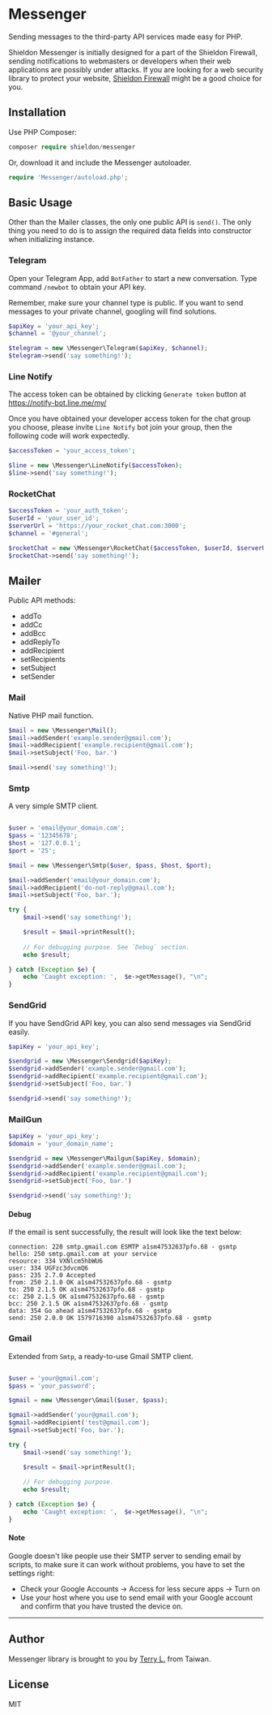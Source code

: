 # Messenger

Sending messages to the third-party API services made easy for PHP.

Shieldon Messenger is initially designed for a part of the Shieldon Firewall, sending notifications to webmasters or developers when their web applications are possibly under attacks. If you are looking for a web security library to protect your website, [Shieldon Firewall](https://github.com/terrylinooo/shieldon) might be a good choice for you.

## Installation

Use PHP Composer:

```php
composer require shieldon/messenger
```

Or, download it and include the Messenger autoloader.
```php
require 'Messenger/autoload.php';
```

## Basic Usage

Other than the Mailer classes, the only one public API is `send()`. The only thing you need to do is to assign the required data fields into constructor when initializing instance.

### Telegram

Open your Telegram App, add `BotFather` to start a new conversation. Type command `/newbot` to obtain your API key.

Remember, make sure your channel type is public. If you want to send messages to your private channel, googling will find solutions.

```php
$apiKey = 'your_api_key';
$channel = '@your_channel';

$telegram = new \Messenger\Telegram($apiKey, $channel);
$telegram->send('say something!');
```

### Line Notify

The access token can be obtained by clicking `Generate token` button at https://notify-bot.line.me/my/

Once you have obtained your developer access token for the chat group you choose, please invite `Line Notify` bot join your group, then the following code will work expectedly.

```php
$accessToken = 'your_access_token';

$line = new \Messenger\LineNotify($accessToken);
$line->send('say something!');
```

### RocketChat

```php
$accessToken = 'your_auth_token';
$userId = 'your_user_id';
$serverUrl = 'https://your_rocket_chat.com:3000';
$channel = '#general';

$rocketChat = new \Messenger\RocketChat($accessToken, $userId, $serverUrl, $channel);
$rocketChat->send('say something!');
```

## Mailer

Public API methods:

- addTo
- addCc
- addBcc
- addReplyTo
- addRecipient
- setRecipients
- setSubject
- setSender

### Mail

Native PHP mail function.

```php
$mail = new \Messenger\Mail();
$mail->addSender('example.sender@gmail.com');
$mail->addRecipient('example.recipient@gmail.com');
$mail->setSubject('Foo, bar.')

$mail->send('say something!');
```

### Smtp

A very simple SMTP client.

```php

$user = 'email@your_domain.com';
$pass = '12345678';
$host = '127.0.0.1';
$port = '25';

$mail = new \Messenger\Smtp($user, $pass, $host, $port);

$mail->addSender('email@your_domain.com');
$mail->addRecipient('do-not-reply@gmail.com');
$mail->setSubject('Foo, bar.');

try {
    $mail->send('say something!');

    $result = $mail->printResult();
    
    // For debugging purpose. See `Debug` section.
    echo $result;

} catch (Exception $e) {
    echo 'Caught exception: ',  $e->getMessage(), "\n";
}

```

### SendGrid

If you have SendGrid API key, you can also send messages via SendGrid easily.

```php
$apiKey = 'your_api_key';

$sendgrid = new \Messenger\Sendgrid($apiKey);
$sendgrid->addSender('example.sender@gmail.com');
$sendgrid->addRecipient('example.recipient@gmail.com');
$sendgrid->setSubject('Foo, bar.')

$sendgrid->send('say something!');
```

### MailGun

```php
$apiKey = 'your_api_key';
$domain = 'your_domain_name';

$sendgrid = new \Messenger\Mailgun($apiKey, $domain);
$sendgrid->addSender('example.sender@gmail.com');
$sendgrid->addRecipient('example.recipient@gmail.com');
$sendgrid->setSubject('Foo, bar.')

$sendgrid->send('say something!');
```

#### Debug

If the email is sent successfully, the result will look like the text below:

```
connection: 220 smtp.gmail.com ESMTP a1sm47532637pfo.68 - gsmtp
hello: 250 smtp.gmail.com at your service
resource: 334 VXNlcm5hbWU6
user: 334 UGFzc3dvcmQ6
pass: 235 2.7.0 Accepted
from: 250 2.1.0 OK a1sm47532637pfo.68 - gsmtp
to: 250 2.1.5 OK a1sm47532637pfo.68 - gsmtp
cc: 250 2.1.5 OK a1sm47532637pfo.68 - gsmtp
bcc: 250 2.1.5 OK a1sm47532637pfo.68 - gsmtp
data: 354 Go ahead a1sm47532637pfo.68 - gsmtp
send: 250 2.0.0 OK 1579716390 a1sm47532637pfo.68 - gsmtp
```

### Gmail

Extended from `Smtp`, a ready-to-use Gmail SMTP client.

```php

$user = 'your@gmail.com';
$pass = 'your_password';

$gmail = new \Messenger\Gmail($user, $pass);

$gmail->addSender('your@gmail.com');
$gmail->addRecipient('test@gmail.com');
$gmail->setSubject('Foo, bar.');

try {
    $mail->send('say something!');

    $result = $mail->printResult();
    
    // For debugging purpose.
    echo $result;

} catch (Exception $e) {
    echo 'Caught exception: ',  $e->getMessage(), "\n";
}
```

#### Note

Google doesn't like people use their SMTP server to sending email by scripts, to make sure it can work without problems, you have to set the settings right:

- Check your Google Accounts -> Access for less secure apps -> Turn on
- Use your host where you use to send email with your Google account and confirm that you have trusted the device on.

---

## Author

Messenger library is brought to you by [Terry L.](https://terryl.in) from Taiwan.

## License

MIT

